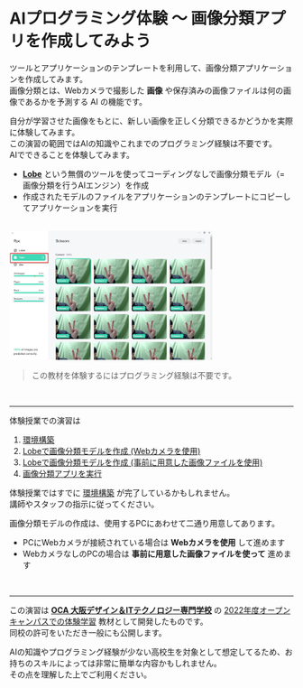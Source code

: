 # AIプログラミング体験 ～ 画像分類アプリを作成してみよう

ツールとアプリケーションのテンプレートを利用して、画像分類アプリケーションを作成してみます。  
画像分類とは、Webカメラで撮影した **画像** や保存済みの画像ファイルは何の画像であるかを予測する AI の機能です。

自分が学習させた画像をもとに、新しい画像を正しく分類できるかどうかを実際に体験してみます。  
この演習の範囲ではAIの知識やこれまでのプログラミング経験は不要です。  
AIでできることを体験してみます。

- [**Lobe**](https://www.lobe.ai/) という無償のツールを使ってコーディングなしで画像分類モデル（= 画像分類を行うAIエンジン）を作成
- 作成されたモデルのファイルをアプリケーションのテンプレートにコピーしてアプリケーションを実行

<br />

<img src="./images/02/lobe_training.jpg" width="360px" />

<br />

> この教材を体験するにはプログラミング経験は不要です。

<br />

---

体験授業での演習は

1. [環境構築](./01_environment.md)
1. [Lobeで画像分類モデルを作成 (Webカメラを使用)](./02_lobe_a.md)
1. [Lobeで画像分類モデルを作成 (事前に用意した画像ファイルを使用)](./02_lobe_b.md)
1. [画像分類アプリを実行](./03_runapp.md)

体験授業ではすでに [環境構築](./01_environment.md) が完了しているかもしれません。  
講師やスタッフの指示に従ってください。

画像分類モデルの作成は、使用するPCにあわせて二通り用意してあります。

- PCにWebカメラが接続されている場合は **Webカメラを使用** して進めます
- WebカメラなしのPCの場合は **事前に用意した画像ファイルを使って** 進めます


<br />

---

この演習は [**OCA 大阪デザイン＆ITテクノロジー専門学校**](https://www.oca.ac.jp/) の [2022年度オープンキャンパスでの体験学習](https://www.oca.ac.jp/opencampus/24265/) 教材として開発したものです。  
同校の許可をいただき一般にも公開します。

AIの知識やプログラミング経験が少ない高校生を対象として想定してるため、お持ちのスキルによっては非常に簡単な内容かもしれません。  
その点を理解した上でご利用ください。